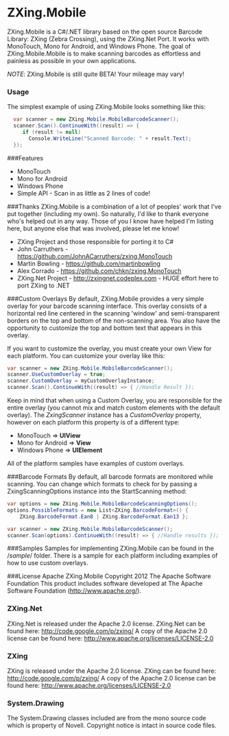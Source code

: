 # ZXing.Mobile

ZXing.Mobile is a C#/.NET library based on the open source Barcode Library: ZXing (Zebra Crossing), using the ZXing.Net Port.  It works with MonoTouch, Mono for Android, and Windows Phone.  The goal of ZXing.Mobile.Mobile is to make scanning barcodes as effortless and painless as possible in your own applications.  

*NOTE*: ZXing.Mobile is still quite BETA!  Your mileage may vary!

### Usage
The simplest example of using ZXing.Mobile looks something like this:

```csharp  
  var scanner = new ZXing.Mobile.MobileBarcodeScanner();
  scanner.Scan().ContinueWith((result) => {   
     if (result != null)
       Console.WriteLine("Scanned Barcode: " + result.Text);
  });
```

###Features
- MonoTouch
- Mono for Android
- Windows Phone
- Simple API - Scan in as little as 2 lines of code!

###Thanks
ZXing.Mobile is a combination of a lot of peoples' work that I've put together (including my own).  So naturally, I'd like to thank everyone who's helped out in any way.  Those of you I know have helped I'm listing here, but anyone else that was involved, please let me know!

- ZXing Project and those responsible for porting it to C#
- John Carruthers - https://github.com/JohnACarruthers/zxing.MonoTouch
- Martin Bowling - https://github.com/martinbowling
- Alex Corrado - https://github.com/chkn/zxing.MonoTouch
- ZXing.Net Project - http://zxingnet.codeplex.com - HUGE effort here to port ZXing to .NET

###Custom Overlays
By default, ZXing.Mobile provides a very simple overlay for your barcode scanning interface.  This overlay consists of a horizontal red line centered in the scanning 'window' and semi-transparent borders on the top and bottom of the non-scanning area.  You also have the opportunity to customize the top and bottom text that appears in this overlay.

If you want to customize the overlay, you must create your own View for each platform.  You can customize your overlay like this:

```csharp
var scanner = new ZXing.Mobile.MobileBarcodeScanner();
scanner.UseCustomOverlay = true;
scanner.CustomOverlay = myCustomOverlayInstance;
scanner.Scan().ContinueWith((result) => { //Handle Result });
```

Keep in mind that when using a Custom Overlay, you are responsible for the entire overlay (you cannot mix and match custom elements with the default overlay).  The *ZxingScanner* instance has a *CustomOverlay* property, however on each platform this property is of a different type:

- MonoTouch => **UIView**
- Mono for Android => **View**
- Windows Phone => **UIElement**

All of the platform samples have examples of custom overlays.

###Barcode Formats
By default, all barcode formats are monitored while scanning.  You can change which formats to check for by passing a ZxingScanningOptions instance into the StartScanning method:

```csharp
var options = new ZXing.Mobile.MobileBarcodeScanningOptions();
options.PossibleFormats = new List<ZXing.BarcodeFormat>() { 
    ZXing.BarcodeFormat.Ean8 | ZXing.BarcodeFormat.Ean13 };

var scanner = new ZXing.Mobile.MobileBarcodeScanner();
scanner.Scan(options).ContinueWith((result) => { //Handle results });
````

###Samples
Samples for implementing ZXing.Mobile can be found in the /*sample*/ folder.  There is a sample for each platform including examples of how to use custom overlays.



###License
Apache ZXing.Mobile Copyright 2012 The Apache Software Foundation
This product includes software developed at The Apache Software Foundation (http://www.apache.org/).

### ZXing.Net
ZXing.Net is released under the Apache 2.0 license.
ZXing.Net can be found here: http://code.google.com/p/zxing/
A copy of the Apache 2.0 license can be found here: http://www.apache.org/licenses/LICENSE-2.0

### ZXing
ZXing is released under the Apache 2.0 license.
ZXing can be found here: http://code.google.com/p/zxing/
A copy of the Apache 2.0 license can be found here: http://www.apache.org/licenses/LICENSE-2.0

### System.Drawing
The System.Drawing classes included are from the mono source code which is property of Novell.
Copyright notice is intact in source code files.
